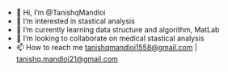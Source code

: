 - 👋 Hi, I’m @TanishqMandloi
- 👀 I’m interested in stastical analysis
- 🌱 I’m currently learning data structure and algorithm, MatLab
- 💞️ I’m looking to collaborate on medical stastical analysis
- 📫 How to reach me tanishqmandloi1558@gmail.com | tanishq.mandloi21@gmail.com

<!---
TanishqMandloi/TanishqMandloi is a ✨ special ✨ repository because its `README.md` (this file) appears on your GitHub profile.
You can click the Preview link to take a look at your changes.
--->
